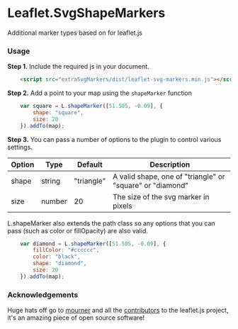 # Leaflet.SvgShapeMarkers
Additional marker types based on for leaflet.js 

### Usage
**Step 1.** Include the required js in your document. 

```html
   	<script src="extraSvgMarkers/dist/leaflet-svg-markers.min.js"></script>
```

**Step 2.** Add a point to your map using the `shapeMarker` function

``` js
	var square = L.shapeMarker([51.505, -0.09], {
		shape: "square",
		size: 20
	}).addTo(map);
```

**Step 3.**
You can pass a number of options to the plugin to control various settings.

| Option        | Type         | Default      | Description   |
| ------------- |--------------|--------------|---------------|
| shape | string | "triangle" | A valid shape, one of "triangle" or "square" or "diamond" |
| size | number | 20 | The size of the svg marker in pixels |

L.shapeMarker also extends the path class so any options that you can pass (such as color or fillOpacity) are also valid.
``` js
	var diamond = L.shapeMarker([51.505, -0.09], {
		fillColor: "#cccccc",
		color: "black",
		shape: "diamond",
		size: 20
	}).addTo(map);
```

### Acknowledgements
Huge hats off go to [mourner](https://github.com/mourner) and all the [contributors](https://github.com/Leaflet/Leaflet/graphs/contributors) to the leaflet.js project, it's an amazing piece of open source software!